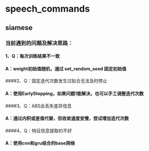 # speech_commands
## siamese

### 当前遇到的问题及解决思路：
#### 1、Q：每次训练结果不一致
####   A：weight初始值随机，通过 set_random_seed 固定初始值
####2、Q：固定迭代次数发生过拟合无法及时停止
####   A：使用EarlyStopping，如果问题1能解决，也可以手工调整迭代次数
####3、Q：ABS会丢失差异信息
####   A：通过内积或差值代替，但收敛速度变慢，尝试增加迭代次数
####4、Q：特征信息提取的不好
####   A：使用cnn和gru结合的base网络
